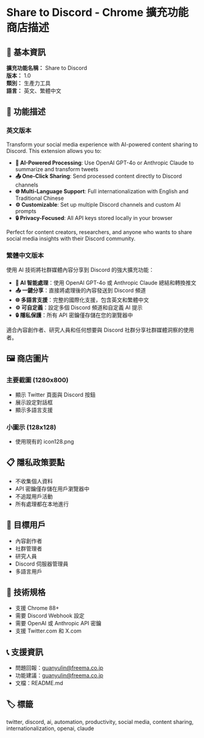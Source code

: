 # Share to Discord - Chrome 擴充功能商店描述

## 📝 基本資訊

**擴充功能名稱：** Share to Discord  
**版本：** 1.0  
**類別：** 生產力工具  
**語言：** 英文、繁體中文  

## 🎯 功能描述

### 英文版本
Transform your social media experience with AI-powered content sharing to Discord. This extension allows you to:

- **🤖 AI-Powered Processing**: Use OpenAI GPT-4o or Anthropic Claude to summarize and transform tweets
- **📤 One-Click Sharing**: Send processed content directly to Discord channels
- **🌐 Multi-Language Support**: Full internationalization with English and Traditional Chinese
- **⚙️ Customizable**: Set up multiple Discord channels and custom AI prompts
- **🔒 Privacy-Focused**: All API keys stored locally in your browser

Perfect for content creators, researchers, and anyone who wants to share social media insights with their Discord community.

### 繁體中文版本
使用 AI 技術將社群媒體內容分享到 Discord 的強大擴充功能：

- **🤖 AI 智能處理**：使用 OpenAI GPT-4o 或 Anthropic Claude 總結和轉換推文
- **📤 一鍵分享**：直接將處理後的內容發送到 Discord 頻道
- **🌐 多語言支援**：完整的國際化支援，包含英文和繁體中文
- **⚙️ 可自定義**：設定多個 Discord 頻道和自定義 AI 提示
- **🔒 隱私保護**：所有 API 密鑰僅存儲在您的瀏覽器中

適合內容創作者、研究人員和任何想要與 Discord 社群分享社群媒體洞察的使用者。

## 🖼️ 商店圖片

### 主要截圖 (1280x800)
- 顯示 Twitter 頁面與 Discord 按鈕
- 展示設定對話框
- 顯示多語言支援

### 小圖示 (128x128)
- 使用現有的 icon128.png

## 📋 隱私政策要點

- 不收集個人資料
- API 密鑰僅存儲在用戶瀏覽器中
- 不追蹤用戶活動
- 所有處理都在本地進行

## 🎯 目標用戶

- 內容創作者
- 社群管理者
- 研究人員
- Discord 伺服器管理員
- 多語言用戶

## 🔧 技術規格

- 支援 Chrome 88+
- 需要 Discord Webhook 設定
- 需要 OpenAI 或 Anthropic API 密鑰
- 支援 Twitter.com 和 X.com

## 📞 支援資訊

- 問題回報：guanyulin@freema.co.jp
- 功能建議：guanyulin@freema.co.jp
- 文檔：README.md

## 🏷️ 標籤

twitter, discord, ai, automation, productivity, social media, content sharing, internationalization, openai, claude
